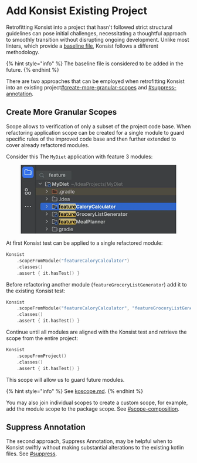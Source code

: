 # Add Konsist Existing Project

Retrofitting Konsist into a project that hasn't followed strict structural guidelines can pose initial challenges, necessitating a thoughtful approach to smoothly transition without disrupting ongoing development. Unlike most linters, which provide a [baseline file](https://developer.android.com/studio/write/lint#snapshot), Konsist follows a different methodology.

{% hint style="info" %}
The baseline file is considered to be added in the future.
{% endhint %}

There are two approaches that can be employed when retrofitting Konsist into an existing project[#create-more-granular-scopes](add-konsist-existing-project.md#create-more-granular-scopes "mention") and [#suppress-annotation](add-konsist-existing-project.md#suppress-annotation "mention").

## Create More Granular Scopes

Scope allows to verification of only a subset of the project code base. When refactoring application scope can be created for a single module to guard specific rules of the improved code base and then further extended to cover already refactored modules.

Consider this The `MyDiet` application with feature 3 modules:

<figure><img src="../../.gitbook/assets/image (7).png" alt=""><figcaption></figcaption></figure>

At first Konsist test can be applied to a single refactored module:

```kotlin
Konsist
    .scopeFromModule("featureCaloryCalculator")
    .classes()
    .assert { it.hasTest() }
```

Before refactoring another module (`featureGroceryListGenerator`) add it to the existing Konsist test:

```kotlin
Konsist
    .scopeFromModule("featureCaloryCalculator", "featureGroceryListGenerator")
    .classes()
    .assert { it.hasTest() }
```

Continue until all modules are aligned with the Konsist test and retrieve the scope from the entire project:

```kotlin
Konsist
    .scopeFromProject()
    .classes()
    .assert { it.hasTest() }
```

This scope will allow us to guard future modules.

{% hint style="info" %}
See [koscope.md](../../writing-tests/koscope.md "mention").
{% endhint %}

You may also join individual scopes to create a custom scope, for example, add the module scope to the package scope. See [#scope-composition](../../writing-tests/koscope.md#scope-composition "mention").

## Suppress Annotation

The second approach, Suppress Annotation, may be helpful when to Konsist swiftly without making substantial alterations to the existing kotlin files. See [#suppress](add-konsist-existing-project.md#suppress "mention").
